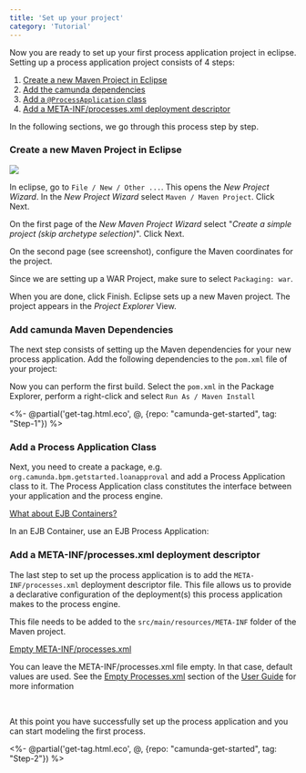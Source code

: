 ```yaml
---
title: 'Set up your project'
category: 'Tutorial'
---
```



Now you are ready to set up your first process application project in eclipse. Setting up a process application project consists of 4 steps:  

1. [Create a new Maven Project in Eclipse](#set-up/eclipse)
2. [Add the camunda dependencies](#set-up/maven)
3. [Add a `@ProcessApplication` class](#set-up/process-application)
4. [Add a META-INF/processes.xml deployment descriptor](#set-up/processes.xml)

In the following sections, we go through this process step by step.

<section id="set-up/eclipse">
  <h3>Create a new Maven Project in Eclipse</h3>
  <div class="row">
    <div class="col-xs-6 col-sm-6 col-md-3">
      <img data-img-thumb src="ref:asset:/assets/img/getting-started/developing-process-applications/eclipse-new-project.png"/>
    </div>
    <div class="col-xs-9 col-sm-9 col-md-9">
      <p>
        In eclipse, go to <code>File / New / Other ...</code>. This opens the <em>New Project Wizard</em>. In the <em>New Project Wizard</em> select <code>Maven / Maven Project</code>. Click Next.
      </p>
      <p>
        On the first page of the <em>New Maven Project Wizard</em> select &quot;<em>Create a simple project (skip archetype selection)</em>&quot;. Click Next.
      </p>
      <p>
        On the second page (see screenshot), configure the Maven coordinates for the project.
      </p>
      <p class="alert alert-warning">
        Since we are setting up a WAR Project, make sure to select <code>Packaging: war</code>.
      </p>
      <p>
        When you are done, click Finish. Eclipse sets up a new Maven project. The project appears in the <em>Project Explorer</em> View.
      </p>
    </div>
  </div>
</section>

<section id="set-up/maven">
  <h3>Add camunda Maven Dependencies</h3>
  <div class="row">
    <div class="col-md-12">
      <p>
        The next step consists of setting up the Maven dependencies for your new process application. Add the following dependencies to the <code>pom.xml</code> file of your project:
      </p>
      <div class="app-source" data-source-code="pom.xml" annotate="code-annotations" ></div>
      <p>
        Now you can perform the first build. Select the <code>pom.xml</code> in the Package Explorer, perform a right-click and select <code>Run As / Maven Install</code>
      </p>
      <%- @partial('get-tag.html.eco', @, {repo: "camunda-get-started", tag: "Step-1"}) %>
    </div>
  </div>
</section>

<section id="set-up/process-application">
  <h3>Add a Process Application Class</h3>
  <div class="row">
    <div class="col-md-12">
      <p>
        Next, you need to create a package, e.g. <code>org.camunda.bpm.getstarted.loanapproval</code> and add a Process Application class to it. The Process Application class constitutes the interface between your application and the process engine.
      </p>
      <div class="app-source" data-source-code="LoanApprovalApplication" annotate="code-annotations" ></div>
    </div>
  </div>
  <div class="panel-group" id="accSimple">
    <div class="panel panel-default">
      <div class="panel-heading">
        <a class="accordion-toggle collapsed" data-toggle="collapse" data-parent="#accSimple" href="#collapseOne">
          <i class="glyphicon glyphicon-question-sign"></i>
          What about EJB Containers?
        </a>
      </div>
      <div id="collapseOne" class="panel-collapse collapse">
        <div class="panel-body">
          <p>In an EJB Container, use an EJB Process Application:</p>
          <div class="app-source" data-source-code="LoanApprovalEjbApplication" annotate="code-annotations" ></div>
        </div>
      </div>
    </div>
  </div>
</section>

<section id="set-up/processes.xml">
  <h3>Add a META-INF/processes.xml deployment descriptor</h3>
  <div class="row">
    <div class="col-md-12">
      <p>
        The last step to set up the process application is to add the <code>META-INF/processes.xml</code> deployment descriptor file. This file allows us to provide a declarative configuration of the deployment(s) this process application makes to the process engine.
      </p>
      <p class="alert alert-info">
        This file needs to be added to the <code>src/main/resources/META-INF</code> folder of the Maven project.
      </p>
      <div class="app-source" data-source-code="processes.xml" annotate="code-annotations" ></div>
      <div class="panel-group" id="accProcessesXml">
        <div class="panel panel-default">
          <div class="panel-heading">
            <a class="accordion-toggle collapsed" data-toggle="collapse" data-parent="#accProcessesXml" href="#accProcessesXmlCollapsed">
              <i class="glyphicon glyphicon-thumbs-up"></i>
              Empty META-INF/processes.xml
            </a>
          </div>
          <div id="accProcessesXmlCollapsed" class="panel-collapse collapse">
            <div class="panel-body">
              <p>
                You can leave the META-INF/processes.xml file empty. In that case, default values are used. See the <a href="ref:/guides/user-guide/#process-applications-the-processesxml-deployment-descriptor-empty-processesxml">Empty Processes.xml</a> section of the <a href="ref:/guides/user-guide/">User Guide</a> for more information
              </p>
            </div>
          </div>
        </div>
      </div>
      <br>
      <p>
        At this point you have successfully set up the process application and you can start modeling the first process.
      </p>
    </div>
  </div>
  <%- @partial('get-tag.html.eco', @, {repo: "camunda-get-started", tag: "Step-2"}) %>
</section>
